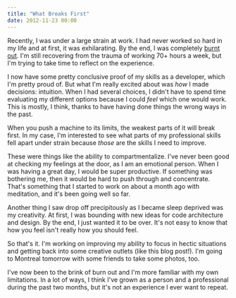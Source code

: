 ```yaml
---
title: "What Breaks First"
date: 2012-11-23 00:00
---
```


<p>Recently, I was under a large strain at work. I had never worked so hard in my life and at first, it was exhilarating. By the end, I was completely <a href="http://ashfurrow.com/blog/burnt-out">burnt out</a>. I'm still recovering from the trauma of working 70+ hours a week, but I'm trying to take time to reflect on the experience.</p>

<p>I now have some pretty conclusive proof of my skills as a developer, which I'm pretty proud of. But what I'm really excited about was <em>how</em> I made decisions: intuition. When I had several choices, I didn't have to spend time evaluating my different options because I could <em>feel</em> which one would work. This is mostly, I think, thanks to have having done things the wrong ways in the past. </p>

<p>When you push a machine to its limits, the weakest parts of it will break first. In my case, I'm interested to see what parts of my professional skills fell apart under strain because <em>those</em> are the skills I need to improve.</p>

<p>These were things like the ability to compartmentalize. I've never been good at checking my feelings at the door, as I am an emotional person. When I was having a great day, I would be super productive. If something was bothering me, then it would be hard to push through and concentrate. That's something that I started to work on about a month ago with meditation, and it's been going well so far. </p>

<p>Another thing I saw drop off precipitously as I became sleep deprived was my creativity. At first, I was bounding with new ideas for code architecture and design. By the end, I just wanted it to be over. It's not easy to know that how you feel isn't really how you should feel. </p>

<p>So that's it. I'm working on improving my ability to focus in hectic situations and getting back into some creative outlets (like this blog post!). I'm going to Montreal tomorrow with some friends to take some photos, too. </p>

<p>I've now been to the brink of burn out and I'm more familiar with my own limitations. In a lot of ways, I think I've grown as a person and a professional during the past two months, but it's  not an experience I ever want to repeat. </p>

<!-- more -->

